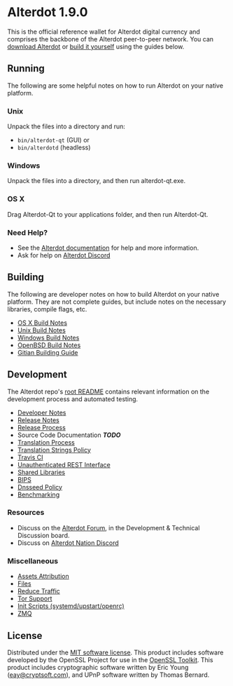 Alterdot 1.9.0
=====================

This is the official reference wallet for Alterdot digital currency and comprises the backbone of the Alterdot peer-to-peer network. You can [download Alterdot](https://www.alterdot.org/downloads/) or [build it yourself](#building) using the guides below.

Running
---------------------
The following are some helpful notes on how to run Alterdot on your native platform.

### Unix

Unpack the files into a directory and run:

- `bin/alterdot-qt` (GUI) or
- `bin/alterdotd` (headless)

### Windows

Unpack the files into a directory, and then run alterdot-qt.exe.

### OS X

Drag Alterdot-Qt to your applications folder, and then run Alterdot-Qt.

### Need Help?

* See the [Alterdot documentation](https://docs.alterdot.org)
for help and more information.
* Ask for help on [Alterdot Discord](https://discord.com/invite/86eTp6m7p9)

Building
---------------------
The following are developer notes on how to build Alterdot on your native platform. They are not complete guides, but include notes on the necessary libraries, compile flags, etc.

- [OS X Build Notes](build-osx.md)
- [Unix Build Notes](build-unix.md)
- [Windows Build Notes](build-windows.md)
- [OpenBSD Build Notes](build-openbsd.md)
- [Gitian Building Guide](gitian-building.md)

Development
---------------------
The Alterdot repo's [root README](/README.md) contains relevant information on the development process and automated testing.

- [Developer Notes](developer-notes.md)
- [Release Notes](release-notes.md)
- [Release Process](release-process.md)
- Source Code Documentation ***TODO***
- [Translation Process](translation_process.md)
- [Translation Strings Policy](translation_strings_policy.md)
- [Travis CI](travis-ci.md)
- [Unauthenticated REST Interface](REST-interface.md)
- [Shared Libraries](shared-libraries.md)
- [BIPS](bips.md)
- [Dnsseed Policy](dnsseed-policy.md)
- [Benchmarking](benchmarking.md)

### Resources
* Discuss on the [Alterdot Forum](https://alterdot.org/forum), in the Development & Technical Discussion board.
* Discuss on [Alterdot Nation Discord](http://alterdotchat.org)

### Miscellaneous
- [Assets Attribution](assets-attribution.md)
- [Files](files.md)
- [Reduce Traffic](reduce-traffic.md)
- [Tor Support](tor.md)
- [Init Scripts (systemd/upstart/openrc)](init.md)
- [ZMQ](zmq.md)

License
---------------------
Distributed under the [MIT software license](/COPYING).
This product includes software developed by the OpenSSL Project for use in the [OpenSSL Toolkit](https://www.openssl.org/). This product includes
cryptographic software written by Eric Young ([eay@cryptsoft.com](mailto:eay@cryptsoft.com)), and UPnP software written by Thomas Bernard.

